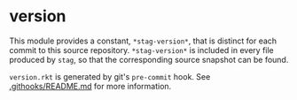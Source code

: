 version
=======
This module provides a constant, `*stag-version*`, that is distinct for each
commit to this source repository. `*stag-version*` is included in every file
produced by `stag`, so that the corresponding source snapshot can be found.

`version.rkt` is generated by git's `pre-commit` hook. See
[.githooks/README.md](../../../.githooks/README.md) for more information.